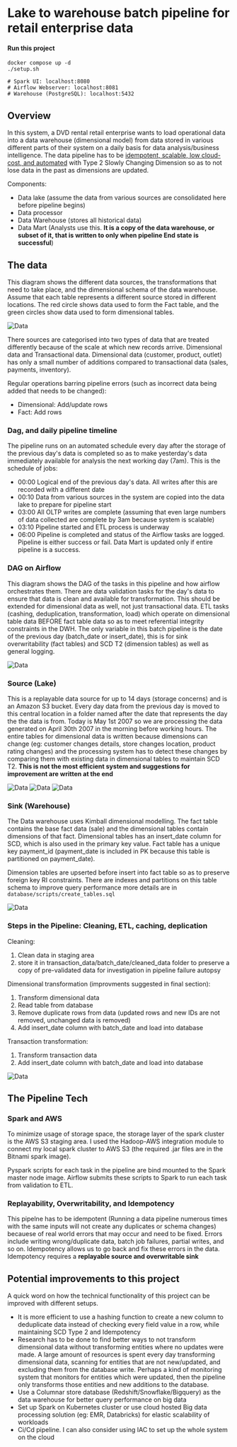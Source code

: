 # Lake to warehouse batch pipeline for retail enterprise data

#### Run this project
```
docker compose up -d
./setup.sh

# Spark UI: localhost:8080
# Airflow Webserver: localhost:8081
# Warehouse (PostgreSQL): localhost:5432
```
## Overview
In this system, a DVD rental retail enterprise wants to load operational data into a data warehouse (dimensional model) from data stored in various different parts of their system on a daily basis for data analysis/business intelligence. The data pipeline has to be <u>idempotent, scalable, low cloud-cost, and automated</u> with Type 2 Slowly Changing Dimension so as to not lose data in the past as dimensions are updated.

Components:
- Data lake (assume the data from various sources are consolidated here before pipeline begins)
- Data processor 
- Data Warehouse (stores all historical data)
- Data Mart (Analysts use this. **It is a copy of the data warehouse, or subset of it, that is written to only when pipeline End state is successful**)

## The data
This diagram shows the different data sources, the transformations that need to take place, and the dimensional schema of the data warehouse. Assume that each table represents a different source stored in different locations. The red circle shows data used to form the Fact table, and the green circles show data used to form dimensional tables.

![Data](/images/Data%20transformation.png "Pipeline")

There sources are categorised into two types of data that are treated differently because of the scale at which new records arrive. Dimensional data and Transactional data.
Dimensional data (customer, product, outlet) has only a small number of additions compared to transactional data (sales, payments, inventory).

Regular operations barring pipeline errors (such as incorrect data being added that needs to be changed):
* Dimensional: Add/update rows
* Fact: Add rows

### Dag, and daily pipeline timeline
The pipeline runs on an automated schedule every day after the storage of the previous day's data is completed so as to make yesterday's data immediately available for analysis the next working day (7am). This is the schedule of jobs:
- 00:00 Logical end of the previous day's data. All writes after this are recorded with a different date
- 00:10 Data from various sources in the system are copied into the data lake to prepare for pipeline start
- 03:00 All OLTP writes are complete (assuming that even large numbers of data collected are complete by 3am because system is scalable)
- 03:10 Pipeline started and ETL process is underway
- 06:00 Pipeline is completed and status of the Airflow tasks are logged. Pipeline is either success or fail. Data Mart is updated only if entire pipeline is a success.

### DAG on Airflow
This diagram shows the DAG of the tasks in this pipeline and how airflow orchestrates them. There are data validation tasks for the day's data to ensure that data is clean and available for transformation. This should be extended for dimensional data as well, not just transactional data. ETL tasks (cashing, deduplication, transformation, load) which operate on dimensional table data BEFORE fact table data so as to meet referential integrity constraints in the DWH. The only variable in this batch pipeline is the date of the previous day (batch_date or insert_date), this is for sink overwritability (fact tables) and SCD T2 (dimension tables) as well as general logging.

![Data](/images/Dag.png "Airflow graph of tasks")

### Source (Lake)
This is a replayable data source for up to 14 days (storage concerns) and is an Amazon S3 bucket. Every day data from the previous day is moved to this central location in a folder named after the date that represents the day the the data is from. Today is May 1st 2007 so we are processing the data generated on April 30th 2007 in the morning before working hours. The entire tables for dimensional data is written because dimensions can change (eg: customer changes details, store changes location, product rating changes) and the processing system has to detect these changes by comparing them with existing data in dimensional tables to maintain SCD T2. **This is not the most efficient system and suggestions for improvement are written at the end**

![Data](/images/Lake1.png "Lake1")
![Data](/images/Lake2.png "Lake2")
![Data](/images/Lake3.png "Lake3")

### Sink (Warehouse)
The Data warehouse uses Kimball dimensional modelling. The fact table contains the base fact data (sale) and the dimensional tables contain dimensions of that fact. Dimensional tables has an insert_date column for SCD, which is also used in the primary key value. Fact table has a unique key payment_id (payment_date is included in PK because this table is partitioned on payment_date).

Dimension tables are upserted before insert into fact table so as to preserve foreign key RI constraints. There are indexes and partitions on this table schema to improve query performance more details are in `database/scripts/create_tables.sql`

![Data](/images/Database%20schema.png "Database")

### Steps in the Pipeline: Cleaning, ETL, caching, deplication
Cleaning: 
1. Clean data in staging area
2. store it in transaction_data/batch_date/cleaned_data folder to preserve a copy of pre-validated data for investigation in pipeline failure autopsy

Dimensional transformation (improvments suggested in final section):
1. Transform dimensional data
2. Read table from database
3. Remove duplicate rows from data (updated rows and new IDs are not removed, unchanged data is removed)
4. Add insert_date column with batch_date and load into database

Transaction transformation:
1. Transform transaction data
2. Add insert_date column with batch_date and load into database

![Data](/images/Dag.png "Airflow graph of tasks")

## The Pipeline Tech
### Spark and AWS
To minimize usage of storage space, the storage layer of the spark cluster is the AWS S3 staging area. I used the Hadoop-AWS integration module to connect my local spark cluster to AWS S3 (the required .jar files are in the Bitnami spark image). 

Pyspark scripts for each task in the pipeline are bind mounted to the Spark master node image. Airflow submits these scripts to Spark to run each task from validation to ETL.

### Replayability, Overwritability, and Idempotency
This pipelne has to be idempotent (Running a data pipeline numerous times with the same inputs will not create any duplicates or schema changes) becauese of real world errors that may occur and need to be fixed. Errors include writing wrong/duplicate data, batch job failures, partial writes, and so on. Idempotency allows us to go back and fix these errors in the data. Idempotency requires a **replayable source and overwritable sink**


## Potential improvements to this project
A quick word on how the technical functionality of this project can be improved with different setups.
- It is more efficient to use a hashing function to create a new column to deduplicate data instead of checking every field value in a row, while maintaining SCD Type 2 and Idempotency
- Research has to be done to find better ways to not transform dimensional data without transforming entities where no updates were made. A large amount of resources is spent every day transforming dimensional data, scanning for entities that are not new/updated, and excluding them from the database write. Perhaps a kind of monitoring system that monitors for entities which were updated, then the pipeline only transforms those entities and new additions to the database.
- Use a Columnar store database (Redshift/Snowflake/Bigquery) as the data warehouse for better query performance on big data
- Set up Spark on Kubernetes cluster or use cloud hosted Big data processing solution (eg: EMR, Databricks) for elastic scalability of workloads
- Ci/Cd pipeline. I can also consider using IAC to set up the whole system on the cloud



